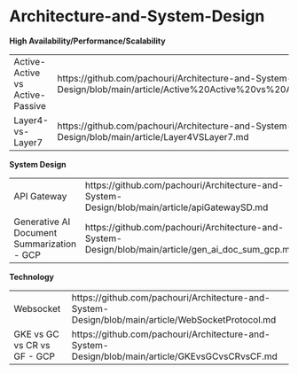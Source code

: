 # Architecture-and-System-Design

  <b>High Availability/Performance/Scalability</b>
   <table>
        <tr><td>Active-Active vs Active-Passive</td><td>https://github.com/pachouri/Architecture-and-System-Design/blob/main/article/Active%20Active%20vs%20Active%20Passive.md</td></tr>
           <tr><td>Layer4-vs-Layer7</td><td>https://github.com/pachouri/Architecture-and-System-Design/blob/main/article/Layer4VSLayer7.md</td></tr>
  </table>
 <b>System Design</b>
   <table>
        <tr><td>API Gateway</td><td>https://github.com/pachouri/Architecture-and-System-Design/blob/main/article/apiGatewaySD.md</td></tr>
         <tr><td>Generative AI Document Summarization - GCP </td><td>https://github.com/pachouri/Architecture-and-System-Design/blob/main/article/gen_ai_doc_sum_gcp.md</td></tr>
        
  </table>

 <b>Technology</b>
   <table>
        <tr><td>Websocket</td><td>https://github.com/pachouri/Architecture-and-System-Design/blob/main/article/WebSocketProtocol.md</td></tr>
        <tr><td>GKE vs GC vs CR vs GF - GCP</td><td>https://github.com/pachouri/Architecture-and-System-Design/blob/main/article/GKEvsGCvsCRvsCF.md</td></tr>
   </table>
